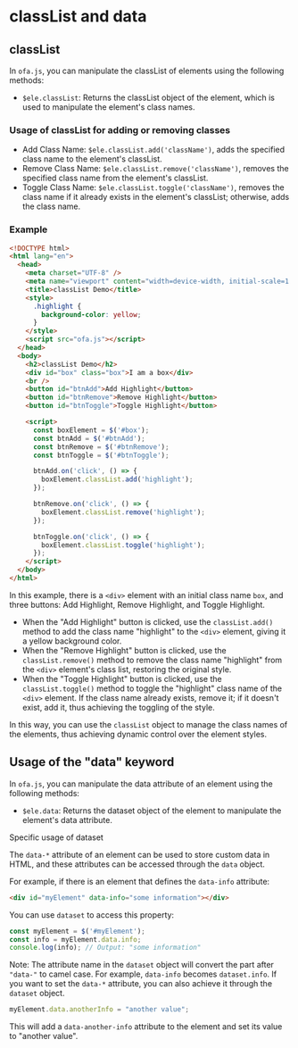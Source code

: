 # classList and data

## classList

In `ofa.js`, you can manipulate the classList of elements using the following methods:
- `$ele.classList`: Returns the classList object of the element, which is used to manipulate the element's class names.

### Usage of classList for adding or removing classes

- Add Class Name: `$ele.classList.add('className')`, adds the specified class name to the element's classList.
- Remove Class Name: `$ele.classList.remove('className')`, removes the specified class name from the element's classList.
- Toggle Class Name: `$ele.classList.toggle('className')`, removes the class name if it already exists in the element's classList; otherwise, adds the class name.

### Example

```html
<!DOCTYPE html>
<html lang="en">
  <head>
    <meta charset="UTF-8" />
    <meta name="viewport" content="width=device-width, initial-scale=1.0" />
    <title>classList Demo</title>
    <style>
      .highlight {
        background-color: yellow;
      }
    </style>
    <script src="ofa.js"></script>
  </head>
  <body>
    <h2>classList Demo</h2>
    <div id="box" class="box">I am a box</div>
    <br />
    <button id="btnAdd">Add Highlight</button>
    <button id="btnRemove">Remove Highlight</button>
    <button id="btnToggle">Toggle Highlight</button>

    <script>
      const boxElement = $('#box');
      const btnAdd = $('#btnAdd');
      const btnRemove = $('#btnRemove');
      const btnToggle = $('#btnToggle');

      btnAdd.on('click', () => {
        boxElement.classList.add('highlight');
      });

      btnRemove.on('click', () => {
        boxElement.classList.remove('highlight');
      });

      btnToggle.on('click', () => {
        boxElement.classList.toggle('highlight');
      });
    </script>
  </body>
</html>
```

In this example, there is a `<div>` element with an initial class name `box`, and three buttons: Add Highlight, Remove Highlight, and Toggle Highlight.
- When the "Add Highlight" button is clicked, use the `classList.add()` method to add the class name "highlight" to the `<div>` element, giving it a yellow background color.
- When the "Remove Highlight" button is clicked, use the `classList.remove()` method to remove the class name "highlight" from the `<div>` element's class list, restoring the original style.
- When the "Toggle Highlight" button is clicked, use the `classList.toggle()` method to toggle the "highlight" class name of the `<div>` element. If the class name already exists, remove it; if it doesn't exist, add it, thus achieving the toggling of the style.

In this way, you can use the `classList` object to manage the class names of the elements, thus achieving dynamic control over the element styles.

## Usage of the "data" keyword

In `ofa.js`, you can manipulate the data attribute of an element using the following methods:
- `$ele.data`: Returns the dataset object of the element to manipulate the element's data attribute.

Specific usage of dataset

The `data-*` attribute of an element can be used to store custom data in HTML, and these attributes can be accessed through the `data` object.

For example, if there is an element that defines the `data-info` attribute:

```html
<div id="myElement" data-info="some information"></div>
```

You can use `dataset` to access this property: 

```javascript
const myElement = $('#myElement');
const info = myElement.data.info;
console.log(info); // Output: "some information"
```

Note: The attribute name in the `dataset` object will convert the part after `"data-"` to camel case. For example, `data-info` becomes `dataset.info`. If you want to set the `data-*` attribute, you can also achieve it through the `dataset` object.

```javascript
myElement.data.anotherInfo = "another value";
```

This will add a `data-another-info` attribute to the element and set its value to "another value".